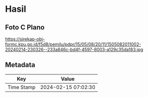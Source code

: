 # Hasil

## Foto C Plano

https://sirekap-obj-formc.kpu.go.id/f5d8/pemilu/pdpr/15/05/08/20/11/1505082011002-20240214-230326--233a846c-bd4f-4597-8003-a129c35da183.jpg


## Metadata

| Key        | Value               |
| ---------- | ------------------- |
| Time Stamp | 2024-02-15 07:02:30 |



